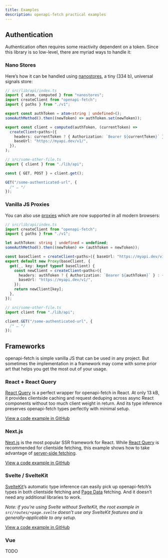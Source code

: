 ```yaml
---
title: Examples
description: openapi-fetch practical examples
---
```


## Authentication

Authentication often requires some reactivity dependent on a token. Since this library is so low-level, there are myriad ways to handle it:

### Nano Stores

Here’s how it can be handled using <a href="https://github.com/nanostores/nanostores" target="_blank" rel="noopener noreferrer">nanostores</a>, a tiny (334 b), universal signals store:

```ts
// src/lib/api/index.ts
import { atom, computed } from "nanostores";
import createClient from "openapi-fetch";
import { paths } from "./v1";

export const authToken = atom<string | undefined>();
someAuthMethod().then((newToken) => authToken.set(newToken));

export const client = computed(authToken, (currentToken) =>
  createClient<paths>({
    headers: currentToken ? { Authorization: `Bearer ${currentToken}` } : {},
    baseUrl: "https://myapi.dev/v1/",
  }),
);
```

```ts
// src/some-other-file.ts
import { client } from "./lib/api";

const { GET, POST } = client.get();

GET("/some-authenticated-url", {
  /* … */
});
```

### Vanilla JS Proxies

You can also use <a href="https://developer.mozilla.org/en-US/docs/Web/JavaScript/Reference/Global_Objects/Proxy" target="_blank" rel="noopener noreferrer">proxies</a> which are now supported in all modern browsers:

```ts
// src/lib/api/index.ts
import createClient from "openapi-fetch";
import { paths } from "./v1";

let authToken: string | undefined = undefined;
someAuthMethod().then((newToken) => (authToken = newToken));

const baseClient = createClient<paths>({ baseUrl: "https://myapi.dev/v1/" });
export default new Proxy(baseClient, {
  get(_, key: keyof typeof baseClient) {
    const newClient = createClient<paths>({
      headers: authToken ? { Authorization: `Bearer ${authToken}` } : {},
      baseUrl: "https://myapi.dev/v1/",
    });
    return newClient[key];
  },
});
```

```ts
// src/some-other-file.ts
import client from "./lib/api";

client.GET("/some-authenticated-url", {
  /* … */
});
```

## Frameworks

openapi-fetch is simple vanilla JS that can be used in any project. But sometimes the implementation in a framework may come with some prior art that helps you get the most out of your usage.

### React + React Query

<a href="https://tanstack.com/query/latest" target="_blank" rel="noopener noreferrer">React Query</a> is a perfect wrapper for openapi-fetch in React. At only 13 kB, it provides clientside caching and request deduping across async React components without too much client weight in return. And its type inference preserves openapi-fetch types perfectly with minimal setup.

[View a code example in GitHub](https://github.com/drwpow/openapi-typescript/tree/main/packages/openapi-fetch/examples/react-query)

### Next.js

<a href="https://nextjs.org/" target="_blank" rel="noopener noreferrer">Next.js</a> is the most popular SSR framework for React. While [React Query](#react--react-query) is recommended for clientside fetching, this example shows how to take advantage of <a href="https://nextjs.org/docs/app/building-your-application/data-fetching/fetching-caching-and-revalidating#fetching-data-on-the-server-with-fetch" target="_blank" rel="noopener noreferrer">server-side fetching</a>.

[View a code example in GitHub](https://github.com/drwpow/openapi-typescript/tree/main/packages/openapi-fetch/examples/nextjs)

### Svelte / SvelteKit

<a href="https://kit.svelte.dev" target="_blank" rel="noopener noreferrer">SvelteKit</a>’s automatic type inference can easily pick up openapi-fetch’s types in both clientside fetching and <a href="https://kit.svelte.dev/docs/load#page-data" target="_blank" rel="noopener noreferrer">Page Data</a> fetching. And it doesn’t need any additional libraries to work.

_Note: if you’re using Svelte without SvelteKit, the root example in `src/routes/+page.svelte` doesn’t use any SvelteKit features and is generally-applicable to any setup._

[View a code example in GitHub](https://github.com/drwpow/openapi-typescript/tree/main/packages/openapi-fetch/examples/sveltekit)

### Vue

TODO
